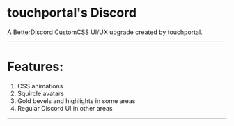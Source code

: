 # touchportal's Discord
A BetterDiscord CustomCSS UI/UX upgrade created by touchportal.

---

# Features:
1. CSS animations
1. Squircle avatars
1. Gold bevels and highlights in some areas
1. Regular Discord UI in other areas

---